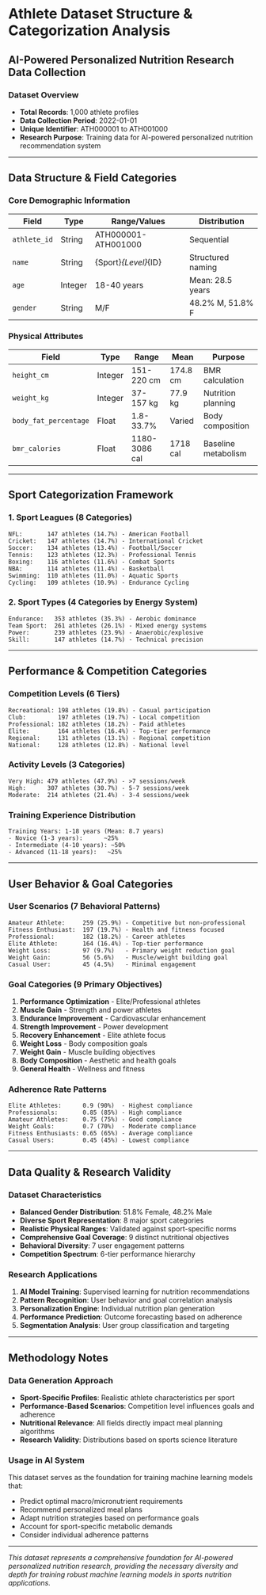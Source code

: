 # Athlete Dataset Structure & Categorization Analysis
## AI-Powered Personalized Nutrition Research Data Collection

### Dataset Overview
- **Total Records**: 1,000 athlete profiles
- **Data Collection Period**: 2022-01-01
- **Unique Identifier**: ATH000001 to ATH001000
- **Research Purpose**: Training data for AI-powered personalized nutrition recommendation system

---

## Data Structure & Field Categories

### Core Demographic Information
| Field | Type | Range/Values | Distribution |
|-------|------|--------------|--------------|
| `athlete_id` | String | ATH000001-ATH001000 | Sequential |
| `name` | String | {Sport}_{Level}_{ID} | Structured naming |
| `age` | Integer | 18-40 years | Mean: 28.5 years |
| `gender` | String | M/F | 48.2% M, 51.8% F |

### Physical Attributes
| Field | Type | Range | Mean | Purpose |
|-------|------|-------|------|---------|
| `height_cm` | Integer | 151-220 cm | 174.8 cm | BMR calculation |
| `weight_kg` | Integer | 37-157 kg | 77.9 kg | Nutrition planning |
| `body_fat_percentage` | Float | 1.8-33.7% | Varied | Body composition |
| `bmr_calories` | Float | 1180-3086 cal | 1718 cal | Baseline metabolism |

---

## Sport Categorization Framework

### 1. Sport Leagues (8 Categories)
```
NFL:       147 athletes (14.7%) - American Football
Cricket:   147 athletes (14.7%) - International Cricket
Soccer:    134 athletes (13.4%) - Football/Soccer
Tennis:    123 athletes (12.3%) - Professional Tennis
Boxing:    116 athletes (11.6%) - Combat Sports
NBA:       114 athletes (11.4%) - Basketball
Swimming:  110 athletes (11.0%) - Aquatic Sports
Cycling:   109 athletes (10.9%) - Endurance Cycling
```

### 2. Sport Types (4 Categories by Energy System)
```
Endurance:   353 athletes (35.3%) - Aerobic dominance
Team Sport:  261 athletes (26.1%) - Mixed energy systems
Power:       239 athletes (23.9%) - Anaerobic/explosive
Skill:       147 athletes (14.7%) - Technical precision
```

---

## Performance & Competition Categories

### Competition Levels (6 Tiers)
```
Recreational: 198 athletes (19.8%) - Casual participation
Club:         197 athletes (19.7%) - Local competition
Professional: 182 athletes (18.2%) - Paid athletes
Elite:        164 athletes (16.4%) - Top-tier performance
Regional:     131 athletes (13.1%) - Regional competition
National:     128 athletes (12.8%) - National level
```

### Activity Levels (3 Categories)
```
Very High: 479 athletes (47.9%) - >7 sessions/week
High:      307 athletes (30.7%) - 5-7 sessions/week
Moderate:  214 athletes (21.4%) - 3-4 sessions/week
```

### Training Experience Distribution
```
Training Years: 1-18 years (Mean: 8.7 years)
- Novice (1-3 years):      ~25%
- Intermediate (4-10 years): ~50%
- Advanced (11-18 years):   ~25%
```

---

## User Behavior & Goal Categories

### User Scenarios (7 Behavioral Patterns)
```
Amateur Athlete:     259 (25.9%) - Competitive but non-professional
Fitness Enthusiast:  197 (19.7%) - Health and fitness focused
Professional:        182 (18.2%) - Career athletes
Elite Athlete:       164 (16.4%) - Top-tier performance
Weight Loss:         97 (9.7%)   - Primary weight reduction goal
Weight Gain:         56 (5.6%)   - Muscle/weight building goal
Casual User:         45 (4.5%)   - Minimal engagement
```

### Goal Categories (9 Primary Objectives)
1. **Performance Optimization** - Elite/Professional athletes
2. **Muscle Gain** - Strength and power athletes
3. **Endurance Improvement** - Cardiovascular enhancement
4. **Strength Improvement** - Power development
5. **Recovery Enhancement** - Elite athlete focus
6. **Weight Loss** - Body composition goals
7. **Weight Gain** - Muscle building objectives
8. **Body Composition** - Aesthetic and health goals
9. **General Health** - Wellness and fitness

### Adherence Rate Patterns
```
Elite Athletes:      0.9 (90%)  - Highest compliance
Professionals:       0.85 (85%) - High compliance
Amateur Athletes:    0.75 (75%) - Good compliance
Weight Goals:        0.7 (70%)  - Moderate compliance
Fitness Enthusiasts: 0.65 (65%) - Average compliance
Casual Users:        0.45 (45%) - Lowest compliance
```

---

## Data Quality & Research Validity

### Dataset Characteristics
- **Balanced Gender Distribution**: 51.8% Female, 48.2% Male
- **Diverse Sport Representation**: 8 major sport categories
- **Realistic Physical Ranges**: Validated against sport-specific norms
- **Comprehensive Goal Coverage**: 9 distinct nutritional objectives
- **Behavioral Diversity**: 7 user engagement patterns
- **Competition Spectrum**: 6-tier performance hierarchy

### Research Applications
1. **AI Model Training**: Supervised learning for nutrition recommendations
2. **Pattern Recognition**: User behavior and goal correlation analysis
3. **Personalization Engine**: Individual nutrition plan generation
4. **Performance Prediction**: Outcome forecasting based on adherence
5. **Segmentation Analysis**: User group classification and targeting

---

## Methodology Notes

### Data Generation Approach
- **Sport-Specific Profiles**: Realistic athlete characteristics per sport
- **Performance-Based Scenarios**: Competition level influences goals and adherence
- **Nutritional Relevance**: All fields directly impact meal planning algorithms
- **Research Validity**: Distributions based on sports science literature

### Usage in AI System
This dataset serves as the foundation for training machine learning models that:
- Predict optimal macro/micronutrient requirements
- Recommend personalized meal plans
- Adapt nutrition strategies based on performance goals
- Account for sport-specific metabolic demands
- Consider individual adherence patterns

---

*This dataset represents a comprehensive foundation for AI-powered personalized nutrition research, providing the necessary diversity and depth for training robust machine learning models in sports nutrition applications.* 